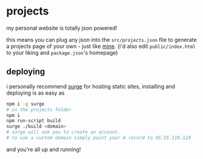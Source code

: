 # projects
my personal website is totally json powered!

this means you can plug any json into the `src/projects.json` file to generate a projects page of your own - just like [mine](https://jaruserickson.com). (i'd also edit `public/index.html` to your liking and `package.json`'s homepage)

## deploying

i personally recommend [surge](http://surge.sh) for hosting static sites, installing and deploying is as easy as

```bash
npm i -g surge
# in the projects folder 
npm i
npm run-script build
surge ./build <domain>
# surge will ask you to create an account. 
# to use a custom domain simply point your A record to 45.55.110.124
```

and you're all up and running!